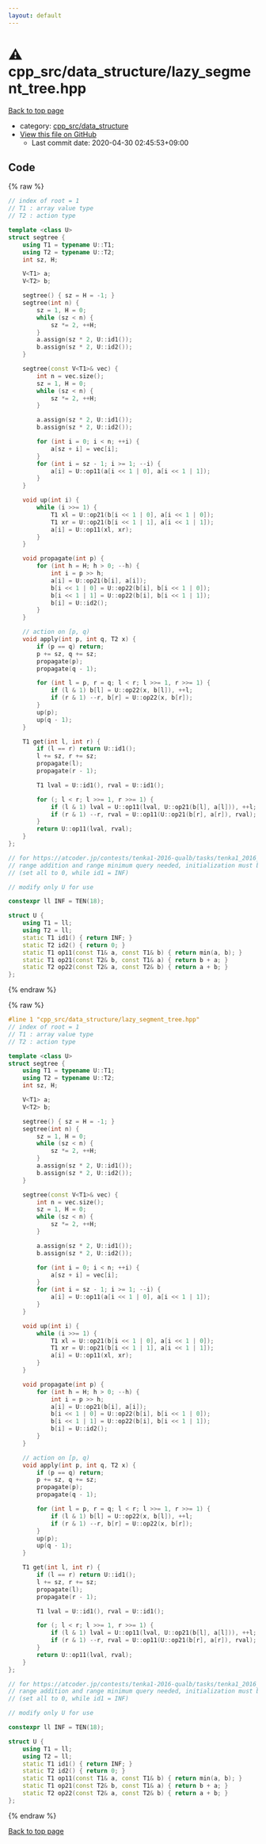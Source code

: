 ```yaml
---
layout: default
---
```


<!-- mathjax config similar to math.stackexchange -->
<script type="text/javascript" async
  src="https://cdnjs.cloudflare.com/ajax/libs/mathjax/2.7.5/MathJax.js?config=TeX-MML-AM_CHTML">
</script>
<script type="text/x-mathjax-config">
  MathJax.Hub.Config({
    TeX: { equationNumbers: { autoNumber: "AMS" }},
    tex2jax: {
      inlineMath: [ ['$','$'] ],
      processEscapes: true
    },
    "HTML-CSS": { matchFontHeight: false },
    displayAlign: "left",
    displayIndent: "2em"
  });
</script>

<script type="text/javascript" src="https://cdnjs.cloudflare.com/ajax/libs/jquery/3.4.1/jquery.min.js"></script>
<script src="https://cdn.jsdelivr.net/npm/jquery-balloon-js@1.1.2/jquery.balloon.min.js" integrity="sha256-ZEYs9VrgAeNuPvs15E39OsyOJaIkXEEt10fzxJ20+2I=" crossorigin="anonymous"></script>
<script type="text/javascript" src="../../../assets/js/copy-button.js"></script>
<link rel="stylesheet" href="../../../assets/css/copy-button.css" />


# :warning: cpp_src/data_structure/lazy_segment_tree.hpp

<a href="../../../index.html">Back to top page</a>

* category: <a href="../../../index.html#0efeb1959dbc8f7e9170e2d5bfa803ae">cpp_src/data_structure</a>
* <a href="{{ site.github.repository_url }}/blob/master/cpp_src/data_structure/lazy_segment_tree.hpp">View this file on GitHub</a>
    - Last commit date: 2020-04-30 02:45:53+09:00




## Code

<a id="unbundled"></a>
{% raw %}
```cpp
// index of root = 1
// T1 : array value type
// T2 : action type

template <class U>
struct segtree {
    using T1 = typename U::T1;
    using T2 = typename U::T2;
    int sz, H;

    V<T1> a;
    V<T2> b;

    segtree() { sz = H = -1; }
    segtree(int n) {
        sz = 1, H = 0;
        while (sz < n) {
            sz *= 2, ++H;
        }
        a.assign(sz * 2, U::id1());
        b.assign(sz * 2, U::id2());
    }

    segtree(const V<T1>& vec) {
        int n = vec.size();
        sz = 1, H = 0;
        while (sz < n) {
            sz *= 2, ++H;
        }

        a.assign(sz * 2, U::id1());
        b.assign(sz * 2, U::id2());

        for (int i = 0; i < n; ++i) {
            a[sz + i] = vec[i];
        }
        for (int i = sz - 1; i >= 1; --i) {
            a[i] = U::op11(a[i << 1 | 0], a[i << 1 | 1]);
        }
    }

    void up(int i) {
        while (i >>= 1) {
            T1 xl = U::op21(b[i << 1 | 0], a[i << 1 | 0]);
            T1 xr = U::op21(b[i << 1 | 1], a[i << 1 | 1]);
            a[i] = U::op11(xl, xr);
        }
    }

    void propagate(int p) {
        for (int h = H; h > 0; --h) {
            int i = p >> h;
            a[i] = U::op21(b[i], a[i]);
            b[i << 1 | 0] = U::op22(b[i], b[i << 1 | 0]);
            b[i << 1 | 1] = U::op22(b[i], b[i << 1 | 1]);
            b[i] = U::id2();
        }
    }

    // action on [p, q)
    void apply(int p, int q, T2 x) {
        if (p == q) return;
        p += sz, q += sz;
        propagate(p);
        propagate(q - 1);

        for (int l = p, r = q; l < r; l >>= 1, r >>= 1) {
            if (l & 1) b[l] = U::op22(x, b[l]), ++l;
            if (r & 1) --r, b[r] = U::op22(x, b[r]);
        }
        up(p);
        up(q - 1);
    }

    T1 get(int l, int r) {
        if (l == r) return U::id1();
        l += sz, r += sz;
        propagate(l);
        propagate(r - 1);

        T1 lval = U::id1(), rval = U::id1();

        for (; l < r; l >>= 1, r >>= 1) {
            if (l & 1) lval = U::op11(lval, U::op21(b[l], a[l])), ++l;
            if (r & 1) --r, rval = U::op11(U::op21(b[r], a[r]), rval);
        }
        return U::op11(lval, rval);
    }
};

// for https://atcoder.jp/contests/tenka1-2016-qualb/tasks/tenka1_2016_qualB_d
// range addition and range minimum query needed, initialization must be cared
// (set all to 0, while id1 = INF)

// modify only U for use

constexpr ll INF = TEN(18);

struct U {
    using T1 = ll;
    using T2 = ll;
    static T1 id1() { return INF; }
    static T2 id2() { return 0; }
    static T1 op11(const T1& a, const T1& b) { return min(a, b); }
    static T1 op21(const T2& b, const T1& a) { return b + a; }
    static T2 op22(const T2& a, const T2& b) { return a + b; }
};
```
{% endraw %}

<a id="bundled"></a>
{% raw %}
```cpp
#line 1 "cpp_src/data_structure/lazy_segment_tree.hpp"
// index of root = 1
// T1 : array value type
// T2 : action type

template <class U>
struct segtree {
    using T1 = typename U::T1;
    using T2 = typename U::T2;
    int sz, H;

    V<T1> a;
    V<T2> b;

    segtree() { sz = H = -1; }
    segtree(int n) {
        sz = 1, H = 0;
        while (sz < n) {
            sz *= 2, ++H;
        }
        a.assign(sz * 2, U::id1());
        b.assign(sz * 2, U::id2());
    }

    segtree(const V<T1>& vec) {
        int n = vec.size();
        sz = 1, H = 0;
        while (sz < n) {
            sz *= 2, ++H;
        }

        a.assign(sz * 2, U::id1());
        b.assign(sz * 2, U::id2());

        for (int i = 0; i < n; ++i) {
            a[sz + i] = vec[i];
        }
        for (int i = sz - 1; i >= 1; --i) {
            a[i] = U::op11(a[i << 1 | 0], a[i << 1 | 1]);
        }
    }

    void up(int i) {
        while (i >>= 1) {
            T1 xl = U::op21(b[i << 1 | 0], a[i << 1 | 0]);
            T1 xr = U::op21(b[i << 1 | 1], a[i << 1 | 1]);
            a[i] = U::op11(xl, xr);
        }
    }

    void propagate(int p) {
        for (int h = H; h > 0; --h) {
            int i = p >> h;
            a[i] = U::op21(b[i], a[i]);
            b[i << 1 | 0] = U::op22(b[i], b[i << 1 | 0]);
            b[i << 1 | 1] = U::op22(b[i], b[i << 1 | 1]);
            b[i] = U::id2();
        }
    }

    // action on [p, q)
    void apply(int p, int q, T2 x) {
        if (p == q) return;
        p += sz, q += sz;
        propagate(p);
        propagate(q - 1);

        for (int l = p, r = q; l < r; l >>= 1, r >>= 1) {
            if (l & 1) b[l] = U::op22(x, b[l]), ++l;
            if (r & 1) --r, b[r] = U::op22(x, b[r]);
        }
        up(p);
        up(q - 1);
    }

    T1 get(int l, int r) {
        if (l == r) return U::id1();
        l += sz, r += sz;
        propagate(l);
        propagate(r - 1);

        T1 lval = U::id1(), rval = U::id1();

        for (; l < r; l >>= 1, r >>= 1) {
            if (l & 1) lval = U::op11(lval, U::op21(b[l], a[l])), ++l;
            if (r & 1) --r, rval = U::op11(U::op21(b[r], a[r]), rval);
        }
        return U::op11(lval, rval);
    }
};

// for https://atcoder.jp/contests/tenka1-2016-qualb/tasks/tenka1_2016_qualB_d
// range addition and range minimum query needed, initialization must be cared
// (set all to 0, while id1 = INF)

// modify only U for use

constexpr ll INF = TEN(18);

struct U {
    using T1 = ll;
    using T2 = ll;
    static T1 id1() { return INF; }
    static T2 id2() { return 0; }
    static T1 op11(const T1& a, const T1& b) { return min(a, b); }
    static T1 op21(const T2& b, const T1& a) { return b + a; }
    static T2 op22(const T2& a, const T2& b) { return a + b; }
};

```
{% endraw %}

<a href="../../../index.html">Back to top page</a>

